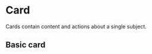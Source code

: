 # Card

Cards contain content and actions about a single subject.

## Basic card

<demo-view path="docs/components/card-demo/card-demo-basic">
  <aui-card-demo-basic></aui-card-demo-basic>
</demo-view>


